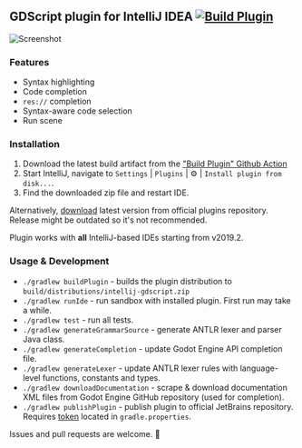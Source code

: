## GDScript plugin for IntelliJ IDEA [![Build Plugin](https://github.com/exigow/intellij-gdscript/workflows/Build%20Plugin/badge.svg)](https://github.com/exigow/intellij-gdscript/actions?query=workflow%3A%22Build+Plugin%22)

![Screenshot](https://i.imgur.com/WLLXkf4.png)

### Features

* Syntax highlighting
* Code completion
* `res://` completion
* Syntax-aware code selection
* Run scene

### Installation

1. Download the latest build artifact from the ["Build Plugin" Github Action](https://github.com/exigow/intellij-gdscript/actions?query=workflow%3A%22Build+Plugin%22)
1. Start IntelliJ, navigate to `Settings` | `Plugins` | :gear: | `Install plugin from disk...`.
1. Find the downloaded zip file and restart IDE.

Alternatively, [download](https://plugins.jetbrains.com/plugin/13107-godot-gdscript/versions) latest version from official plugins repository. Release might be outdated so it's not recommended.

Plugin works with **all** IntelliJ-based IDEs starting from v2019.2.

### Usage & Development

* `./gradlew buildPlugin` - builds the plugin distribution to `build/distributions/intellij-gdscript.zip`
* `./gradlew runIde` - run sandbox with installed plugin. First run may take a while.
* `./gradlew test` - run all tests.
* `./gradlew generateGrammarSource` - generate ANTLR lexer and parser Java class.
* `./gradlew generateCompletion` - update Godot Engine API completion file.
* `./gradlew generateLexer` - update ANTLR lexer rules with language-level functions, constants and types.
* `./gradlew downloadDocumentation` - scrape & download documentation XML files from Godot Engine GitHub repository (used for completion).
* `./gradlew publishPlugin` - publish plugin to official JetBrains repository. Requires [token](https://www.jetbrains.com/help/hub/Manage-Permanent-Tokens.html) located in `gradle.properties`.

Issues and pull requests are welcome. :wave:
